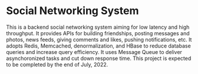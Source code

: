 # Social Networking System

This is a backend social networking system aiming for low latency and high throughput. It provides APIs for building friendships, posting messages and photos, news feeds, giving comments and likes, pushing notifications, etc. It adopts Redis, Memcached, denormalization, and HBase to reduce database queries and increase query efficiency. It uses Message Queue to deliver asynchoronized tasks and cut down response time. This project is expected to be completed by the end of July, 2022.
